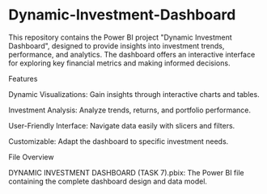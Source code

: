 # Dynamic-Investment-Dashboard

This repository contains the Power BI project "Dynamic Investment Dashboard", designed to provide insights into investment trends, performance, and analytics. The dashboard offers an interactive interface for exploring key financial metrics and making informed decisions.

Features

Dynamic Visualizations: Gain insights through interactive charts and tables.

Investment Analysis: Analyze trends, returns, and portfolio performance.

User-Friendly Interface: Navigate data easily with slicers and filters.

Customizable: Adapt the dashboard to specific investment needs.

File Overview

DYNAMIC INVESTMENT DASHBOARD (TASK 7).pbix: The Power BI file containing the complete dashboard design and data model.
